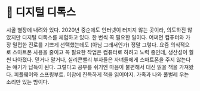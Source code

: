 # 🍃 디지털 디톡스
시골 별장에 내려와 있다. 2020년 중순에도 인터넷이 터지지 않는 곳이라, 의도하진 않았지만 디지털 디톡스를 체험하고 있다. 한 번씩 꼭 필요한 일이다. 어쩌면 컴퓨터와 가장 밀접한 진로를 기쁘게 선택했는데도 (아님 그래서인가) 정말 그렇다. 요즘 의식적으로 스마트폰 사용을 줄이고 꼭 필요한 작업은 컴퓨터로 하려고 노력 중인데, 생산성이 훨씬 나아졌다. 믿거나 말거나, 실리콘밸리 부자들은 자녀들에게 스마트폰을 주지 않는다는 얘기가 납득이 된다. 그렇다고 공부를 쉬기엔 마음이 불편해서 대신 읽을 책을 가져왔다. 피플웨어와 스프링부트. 이참에 진득하게 책을 읽어야지. 가족과 나와 풀벌레 우는 소리만 있는 밤이다.
